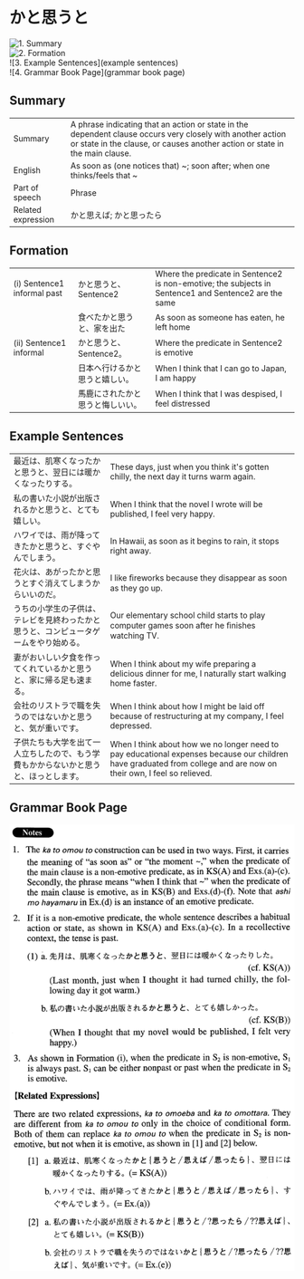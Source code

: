 # かと思うと

![1. Summary](summary)<br>
![2. Formation](formation)<br>
![3. Example Sentences](example sentences)<br>
![4. Grammar Book Page](grammar book page)<br>


## Summary

<table><tr>   <td>Summary</td>   <td>A phrase indicating that an action or state in the dependent clause occurs very closely with another action or state in the clause, or causes another action or state in the main clause.</td></tr><tr>   <td>English</td>   <td>As soon as (one notices that) ~; soon after; when one thinks/feels that ~</td></tr><tr>   <td>Part of speech</td>   <td>Phrase</td></tr><tr>   <td>Related expression</td>   <td>かと思えば; かと思ったら</td></tr></table>

## Formation

<table class="table"><tbody><tr class="tr head"><td class="td"><span class="numbers">(i)</span> <span class="bold">Sentence1 informal past</span></td><td class="td"><span class="concept">かと思うと</span><span>、Sentence2</span></td><td class="td"><span>Where the predicate in Sentence2 is non-emotive; the subjects in Sentence1 and Sentence2 are the same</span></td></tr><tr class="tr"><td class="td"></td><td class="td"><span>食べた</span><span class="concept">かと思うと</span><span>、家を出た</span></td><td class="td"><span>As soon as someone has eaten, he left home</span></td></tr><tr class="tr head"><td class="td"><span class="numbers">(ii)</span> <span class="bold">Sentence1 informal</span></td><td class="td"><span class="concept">かと思うと</span><span>、Sentence2。</span></td><td class="td"><span>Where the predicate in Sentence2 is emotive</span></td></tr><tr class="tr"><td class="td"></td><td class="td"><span>日本へ行ける</span><span class="concept">かと思うと</span><span>嬉しい。</span></td><td class="td"><span>When I think that I can go to Japan, I am happy</span></td></tr><tr class="tr"><td class="td"></td><td class="td"><span>馬鹿にされた</span><span class="concept">かと思うと</span><span>悔しいい。</span></td><td class="td"><span>When I think that I was despised, I feel distressed</span></td></tr></tbody></table>

## Example Sentences

<table><tr>   <td>最近は、肌寒くなったかと思うと、翌日には暖かくなったりする。</td>   <td>These days, just when you think it's gotten chilly, the next day it turns warm again.</td></tr><tr>   <td>私の書いた小説が出版されるかと思うと、とても嬉しい。</td>   <td>When I think that the novel I wrote will be published, I feel very happy.</td></tr><tr>   <td>ハワイでは、雨が降ってきたかと思うと、すぐやんでしまう。</td>   <td>In Hawaii, as soon as it begins to rain, it stops right away.</td></tr><tr>   <td>花火は、あがったかと思うとすぐ消えてしまうからいいのだ。</td>   <td>I like ﬁreworks because they disappear as soon as they go up.</td></tr><tr>   <td>うちの小学生の子供は、テレビを見終わったかと思うと、コンピュータゲームをやり始める。</td>   <td>Our elementary school child starts to play computer games soon after he ﬁnishes watching TV.</td></tr><tr>   <td>妻がおいしい夕食を作ってくれているかと思うと、家に帰る足も速まる。</td>   <td>When I think about my wife preparing a delicious dinner for me, I naturally start walking home faster.</td></tr><tr>   <td>会社のリストラで職を失うのではないかと思うと、気が重いです。</td>   <td>When I think about how I might be laid off because of restructuring at my company, I feel depressed.</td></tr><tr>   <td>子供たちも大学を出て一人立ちしたので、もう学費もかからないかと思うと、ほっとします。</td>   <td>When I think about how we no longer need to pay educational expenses because our children have graduated from college and are now on their own, I feel so relieved.</td></tr></table>

## Grammar Book Page

![](../img/Advancedかと思うと.png)

